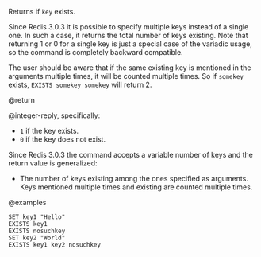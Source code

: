 Returns if `key` exists.

Since Redis 3.0.3 it is possible to specify multiple keys instead of a single
one. In such a case, it returns the total number of keys existing. Note that
returning 1 or 0 for a single key is just a special case of the variadic usage,
so the command is completely backward compatible.

The user should be aware that if the same existing key is mentioned in the
arguments multiple times, it will be counted multiple times. So if `somekey`
exists, `EXISTS somekey somekey` will return 2.

@return

@integer-reply, specifically:

- `1` if the key exists.
- `0` if the key does not exist.

Since Redis 3.0.3 the command accepts a variable number of keys and the return
value is generalized:

- The number of keys existing among the ones specified as arguments. Keys
  mentioned multiple times and existing are counted multiple times.

@examples

```cli
SET key1 "Hello"
EXISTS key1
EXISTS nosuchkey
SET key2 "World"
EXISTS key1 key2 nosuchkey
```
